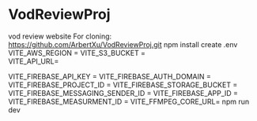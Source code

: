 # VodReviewProj
vod review website 
For cloning:
https://github.com/ArbertXu/VodReviewProj.git
npm install 
create .env
VITE_AWS_REGION = 
VITE_S3_BUCKET =  
VITE_API_URL=


VITE_FIREBASE_API_KEY =
VITE_FIREBASE_AUTH_DOMAIN = 
VITE_FIREBASE_PROJECT_ID  = 
VITE_FIREBASE_STORAGE_BUCKET = 
VITE_FIREBASE_MESSAGING_SENDER_ID =
VITE_FIREBASE_APP_ID = 
VITE_FIREBASE_MEASURMENT_ID = 
VITE_FFMPEG_CORE_URL= 
npm run dev
